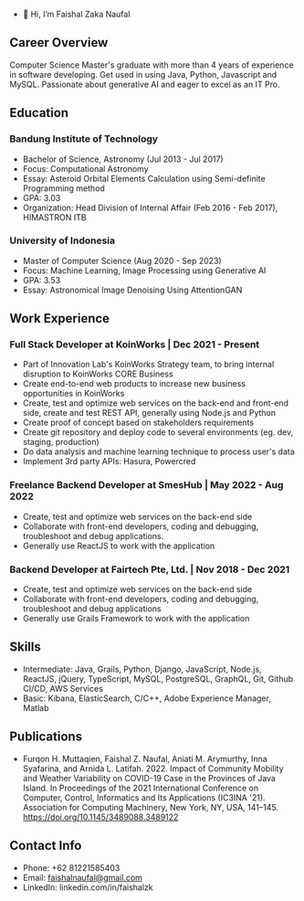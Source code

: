 - 👋 Hi, I’m Faishal Zaka Naufal

## Career Overview

Computer Science Master's graduate with more than 4 years of experience in software developing. Get used in using Java, Python, Javascript and MySQL. Passionate about generative AI and eager to excel as an IT Pro.

## Education

### Bandung Institute of Technology
- Bachelor of Science, Astronomy (Jul 2013 - Jul 2017)
- Focus: Computational Astronomy
- Essay: Asteroid Orbital Elements Calculation using Semi-definite Programming method
- GPA: 3.03
- Organization: Head Division of Internal Affair (Feb 2016 - Feb 2017), HIMASTRON ITB

### University of Indonesia
- Master of Computer Science (Aug 2020 - Sep 2023)
- Focus: Machine Learning, Image Processing using Generative AI
- GPA: 3.53
- Essay: Astronomical Image Denoising Using AttentionGAN

## Work Experience

### Full Stack Developer at KoinWorks | Dec 2021 - Present
- Part of Innovation Lab's KoinWorks Strategy team, to bring internal disruption to KoinWorks CORE Business
- Create end-to-end web products to increase new business opportunities in KoinWorks
- Create, test and optimize web services on the back-end and front-end side, create and test REST API, generally using Node.js and Python
- Create proof of concept based on stakeholders requirements
- Create git repository and deploy code to several environments (eg. dev, staging, production)
- Do data analysis and machine learning technique to process user's data
- Implement 3rd party APIs: Hasura, Powercred

### Freelance Backend Developer at SmesHub | May 2022 - Aug 2022
- Create, test and optimize web services on the back-end side
- Collaborate with front-end developers, coding and debugging, troubleshoot and debug applications.
- Generally use ReactJS to work with the application

### Backend Developer at Fairtech Pte, Ltd. | Nov 2018 - Dec 2021
- Create, test and optimize web services on the back-end side
- Collaborate with front-end developers, coding and debugging, troubleshoot and debug applications
- Generally use Grails Framework to work with the application

## Skills

- Intermediate: Java, Grails, Python, Django, JavaScript, Node.js, ReactJS, jQuery, TypeScript, MySQL, PostgreSQL, GraphQL, Git, Github CI/CD, AWS Services
- Basic: Kibana, ElasticSearch, C/C++, Adobe Experience Manager, Matlab

## Publications
- Furqon H. Muttaqien, Faishal Z. Naufal, Aniati M. Arymurthy, Inna Syafarina, and Arnida L. Latifah. 2022. Impact of Community Mobility and Weather Variability on COVID-19 Case in the Provinces of Java Island. In Proceedings of the 2021 International Conference on Computer, Control, Informatics and Its Applications (IC3INA '21). Association for Computing Machinery, New York, NY, USA, 141–145. https://doi.org/10.1145/3489088.3489122

## Contact Info

- Phone: +62 81221585403
- Email: faishalnaufal@gmail.com
- LinkedIn: linkedin.com/in/faishalzk

<!---
faishalzk/faishalzk is a ✨ special ✨ repository because its `README.md` (this file) appears on your GitHub profile.
You can click the Preview link to take a look at your changes.
--->
